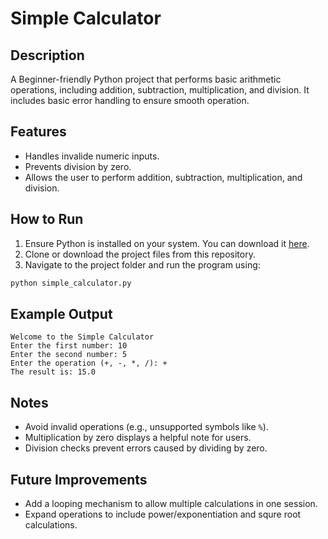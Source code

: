 # Simple Calculator

## Description
A Beginner-friendly Python project that performs basic arithmetic operations, including addition, subtraction, multiplication, and division. It includes basic error handling to ensure smooth operation.

## Features
- Handles invalide numeric inputs.
- Prevents division by zero.
- Allows the user to perform addition, subtraction, multiplication, and division.

## How to Run
1. Ensure Python is installed on your system. You can download it [here](https://www.python.org/).
2. Clone or download the project files from this repository.
3. Navigate to the project folder and run the program using:
```bash
python simple_calculator.py
```

## Example Output
```
Welcome to the Simple Calculator
Enter the first number: 10
Enter the second number: 5
Enter the operation (+, -, *, /): +
The result is: 15.0
```

## Notes
- Avoid invalid operations (e.g., unsupported symbols like `%`).
- Multiplication by zero displays a helpful note for users.
- Division checks prevent errors caused by dividing by zero.

## Future Improvements
- Add a looping mechanism to allow multiple calculations in one session.
- Expand operations to include power/exponentiation and squre root calculations.
